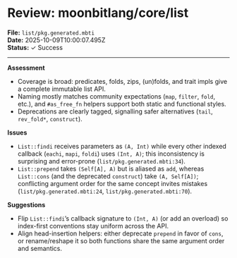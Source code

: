 # Review: moonbitlang/core/list

**File:** `list/pkg.generated.mbti`  
**Date:** 2025-10-09T10:00:07.495Z  
**Status:** ✓ Success

---

**Assessment**
- Coverage is broad: predicates, folds, zips, (un)folds, and trait impls give a complete immutable list API.
- Naming mostly matches community expectations (`map`, `filter`, `fold`, etc.), and `#as_free_fn` helpers support both static and functional styles.
- Deprecations are clearly tagged, signalling safer alternatives (`tail`, `rev_fold*`, `construct`).

**Issues**
- `List::findi` receives parameters as `(A, Int)` while every other indexed callback (`eachi`, `mapi`, `foldi`) uses `(Int, A)`; this inconsistency is surprising and error-prone (`list/pkg.generated.mbti:34`).
- `List::prepend` takes `(Self[A], A)` but is aliased as `add`, whereas `List::cons` (and the deprecated `construct`) take `(A, Self[A])`; conflicting argument order for the same concept invites mistakes (`list/pkg.generated.mbti:24`, `list/pkg.generated.mbti:70`).

**Suggestions**
- Flip `List::findi`’s callback signature to `(Int, A)` (or add an overload) so index-first conventions stay uniform across the API.
- Align head-insertion helpers: either deprecate `prepend` in favor of `cons`, or rename/reshape it so both functions share the same argument order and semantics.
